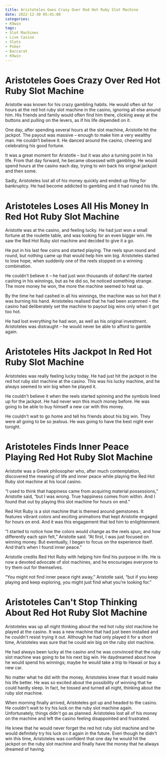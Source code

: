```yaml
---
title: Aristoteles Goes Crazy Over Red Hot Ruby Slot Machine
date: 2022-12-30 05:41:08
categories:
- K9win
tags:
- Slot Machines
- Live Casino
- Slots
- Poker
- Baccarat
- K9win
---
```



#  Aristoteles Goes Crazy Over Red Hot Ruby Slot Machine

Aristotle was known for his crazy gambling habits. He would often sit for hours at the red hot ruby slot machine in the casino, ignoring all else around him. His friends and family would often find him there, clicking away at the buttons and pulling on the levers, as if his life depended on it.

One day, after spending several hours at the slot machine, Aristotle hit the jackpot. The payout was massive – enough to make him a very wealthy man. He couldn’t believe it. He danced around the casino, cheering and celebrating his good fortune.

It was a great moment for Aristotle – but it was also a turning point in his life. From that day forward, he became obsessed with gambling. He would spend hours at the casino each day, trying to win back his original jackpot and then some.

Sadly, Aristoteles lost all of his money quickly and ended up filing for bankruptcy. He had become addicted to gambling and it had ruined his life.

#  Aristoteles Loses All His Money In Red Hot Ruby Slot Machine

Aristotle was at the casino, and feeling lucky. He had just won a small fortune at the roulette table, and was looking for an even bigger win. He saw the Red Hot Ruby slot machine and decided to give it a go.

He put in his last few coins and started playing. The reels spun round and round, but nothing came up that would help him win big. Aristoteles started to lose hope, when suddenly one of the reels stopped on a winning combination.

He couldn't believe it – he had just won thousands of dollars! He started cashing in his winnings, but as he did so, he noticed something strange. The more money he won, the more the machine seemed to heat up.

By the time he had cashed in all his winnings, the machine was so hot that it was burning his hand. Aristoteles realised that he had been scammed – the casino had deliberately set the machine to payout big wins only when it got too hot.

He had lost everything he had won, as well as his original investment. Aristoteles was distraught – he would never be able to afford to gamble again.

#  Aristoteles Hits Jackpot In Red Hot Ruby Slot Machine

Aristoteles was really feeling lucky today. He had just hit the jackpot in the red hot ruby slot machine at the casino. This was his lucky machine, and he always seemed to win big when he played it.

He couldn't believe it when the reels started spinning and the symbols lined up for the jackpot. He had never won this much money before. He was going to be able to buy himself a new car with this money.

He couldn't wait to go home and tell his friends about his big win. They were all going to be so jealous. He was going to have the best night ever tonight.

#  Aristoteles Finds Inner Peace Playing Red Hot Ruby Slot Machine

Aristotle was a Greek philosopher who, after much contemplation, discovered the meaning of life and inner peace while playing the Red Hot Ruby slot machine at his local casino.

“I used to think that happiness came from acquiring material possessions,” Aristotle said, “but I was wrong. True happiness comes from within. And I found that out by playing this slot machine for hours on end.”

Red Hot Ruby is a slot machine that is themed around gemstones. It features vibrant colors and exciting animations that kept Aristotle engaged for hours on end. And it was this engagement that led him to enlightenment.

“I started to notice how the colors would change as the reels spun, and how differently each spin felt,” Aristotle said. “At first, I was just focused on winning money. But eventually, I began to focus on the experience itself. And that’s when I found inner peace.”

Aristotle credits Red Hot Ruby with helping him find his purpose in life. He is now a devoted advocate of slot machines, and he encourages everyone to try them out for themselves.

“You might not find inner peace right away,” Aristotle said, “but if you keep playing and keep exploring, you might just find what you’re looking for.”

#  Aristoteles Can't Stop Thinking About Red Hot Ruby Slot Machine

Aristoteles was up all night thinking about the red hot ruby slot machine he played at the casino. It was a new machine that had just been installed and he couldn't resist trying it out. Although he had only played it for a short time, Aristoteles was sure that he could win big on the ruby slot machine.

He had always been lucky at the casino and he was convinced that the ruby slot machine was going to be his next big win. He daydreamed about how he would spend his winnings; maybe he would take a trip to Hawaii or buy a new car.

No matter what he did with the money, Aristoteles knew that it would make his life better. He was so excited about the possibility of winning that he could hardly sleep. In fact, he tossed and turned all night, thinking about the ruby slot machine.

When morning finally arrived, Aristoteles got up and headed to the casino. He couldn't wait to try his luck on the ruby slot machine again. Unfortunately, things didn't go as planned. Aristoteles lost all of his money on the machine and left the casino feeling disappointed and frustrated.

He knew that he would never forget the red hot ruby slot machine and he would definitely try his luck on it again in the future. Even though he didn't win this time, Aristoteles was confident that one day he would hit the jackpot on the ruby slot machine and finally have the money that he always dreamed of having.